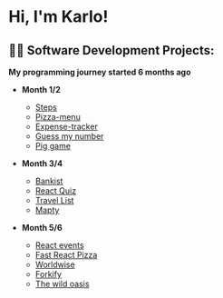 <h1>Hi, I'm Karlo!</h1>

<h2>👨‍💻 Software Development Projects:</h2>

<b>My programming journey started 6 months ago</b>

- <b>Month 1/2</b>
  - [Steps](https://github.com/Karlo-Zivkovic/Steps/tree/main)
  - [Pizza-menu](https://github.com/Karlo-Zivkovic/Pizza-menu)
  - [Expense-tracker](https://github.com/Karlo-Zivkovic/Expense-tracker)
  - [Guess my number](https://github.com/Karlo-Zivkovic/Guess-my-number)
  - [Pig game](https://github.com/Karlo-Zivkovic/Pig-game)
- <b>Month 3/4</b>
  - [Bankist](https://github.com/Karlo-Zivkovic/Bankist)
  - [React Quiz](https://github.com/Karlo-Zivkovic/React-quiz)
  - [Travel List](https://github.com/Karlo-Zivkovic/Travel-list)
  - [Mapty](https://github.com/Karlo-Zivkovic/Mapty)
    
- <b>Month 5/6</b>
  - [React events](https://github.com/Karlo-Zivkovic/React-events)
  - [Fast React Pizza](https://github.com/Karlo-Zivkovic/Fast-React-Pizza)
  - [Worldwise](https://github.com/Karlo-Zivkovic/Worldwise)
  - [Forkify](https://github.com/Karlo-Zivkovic/Forkify)
  - [The wild oasis](https://github.com/Karlo-Zivkovic/The-wild-oasis)




